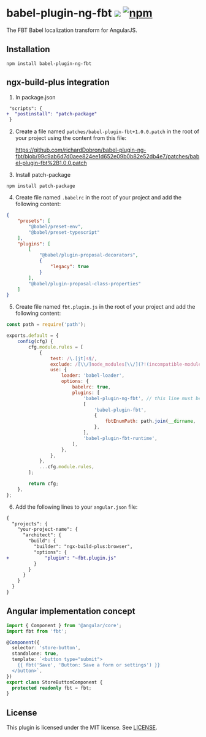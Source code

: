 # babel-plugin-ng-fbt ![](https://github.com/richardDobron/babel-plugin-ng-fbt/workflows/tests/badge.svg) [![npm](https://img.shields.io/npm/v/babel-plugin-ng-fbt.svg)](https://www.npmjs.com/package/babel-plugin-ng-fbt)

The FBT Babel localization transform for AngularJS.

## Installation

```
npm install babel-plugin-ng-fbt
```

## ngx-build-plus integration


1. In package.json

```diff
 "scripts": {
+  "postinstall": "patch-package"
 }
```

2. Create a file named `patches/babel-plugin-fbt+1.0.0.patch` in the root of your project using the content from this file:

   <https://github.com/richardDobron/babel-plugin-ng-fbt/blob/99c9ab6d7d0aee824ee1d652e09b0b82e52db4e7/patches/babel-plugin-fbt%2B1.0.0.patch>

3. Install patch-package

```
npm install patch-package
```

4. Create file named `.babelrc` in the root of your project and add the following content:

```json
{
    "presets": [
        "@babel/preset-env",
        "@babel/preset-typescript"
    ],
    "plugins": [
        [
            "@babel/plugin-proposal-decorators",
            {
                "legacy": true
            }
        ],
        "@babel/plugin-proposal-class-properties"
    ]
}
```

5. Create file named `fbt.plugin.js` in the root of your project and add the following content:

```javascript
const path = require('path');

exports.default = {
    config(cfg) {
        cfg.module.rules = [
            {
                test: /\.[jt]s$/,
                exclude: /[\\/]node_modules[\\/](?!(incompatible-module1|incompatible_module_2)[\\/])/,
                use: {
                    loader: 'babel-loader',
                    options: {
                        babelrc: true,
                        plugins: [
                            'babel-plugin-ng-fbt', // this line must be added before 'babel-plugin-fbt'
                            [
                                'babel-plugin-fbt',
                                {
                                    fbtEnumPath: path.join(__dirname, '.enum_manifest.json'),
                                },
                            ],
                            'babel-plugin-fbt-runtime',
                        ],
                    },
                },
            },
            ...cfg.module.rules,
        ];

        return cfg;
    },
};
```

6. Add the following lines to your `angular.json` file:

```diff
{
  "projects": {
    "your-project-name": {
      "architect": {
        "build": {
          "builder": "ngx-build-plus:browser",
          "options": {
+             "plugin": "~fbt.plugin.js"
          }
        }
      }
    }
  }
}
```

## Angular implementation concept

```typescript
import { Component } from '@angular/core';
import fbt from 'fbt';

@Component({
  selector: 'store-button',
  standalone: true,
  template: `<button type="submit">
    {{ fbt('Save', 'Button: Save a form or settings') }}
  </button>`,
})
export class StoreButtonComponent {
  protected readonly fbt = fbt;
}
```

## License

This plugin is licensed under the MIT license. See [LICENSE](./LICENSE).
